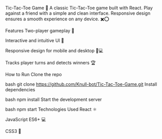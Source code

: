 Tic-Tac-Toe Game 🎲
A classic Tic-Tac-Toe game built with React. Play against a friend with a simple and clean interface. Responsive design ensures a smooth experience on any device. ✖️⭕️

Features
Two-player gameplay 👫

Interactive and intuitive UI 🎨

Responsive design for mobile and desktop 📱💻

Tracks player turns and detects winners 🏆

How to Run
Clone the repo

bash
git clone https://github.com/Knull-bot/Tic-Tac-Toe-Game.git
Install dependencies

bash
npm install
Start the development server

bash
npm start
Technologies Used
React ⚛️

JavaScript ES6+ 💻

CSS3 🎨
